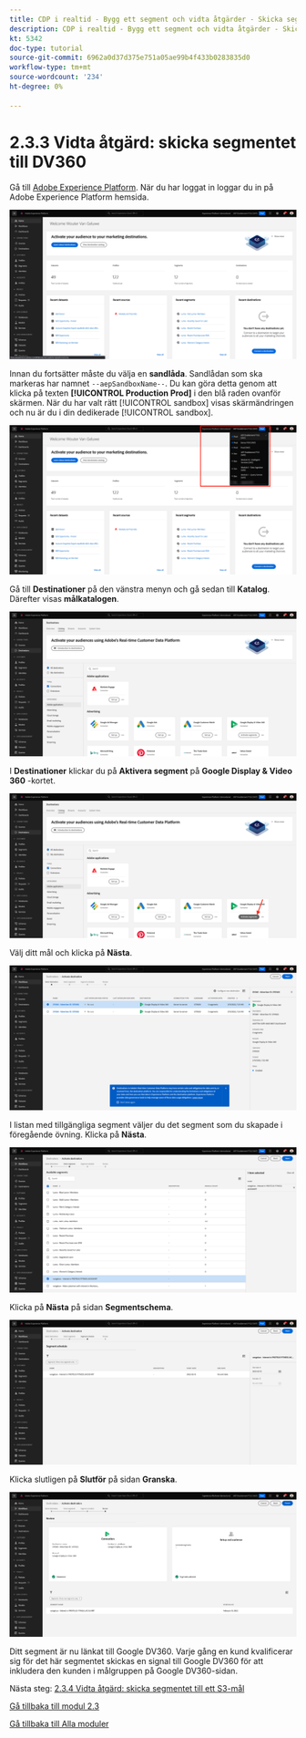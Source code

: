 ```yaml
---
title: CDP i realtid - Bygg ett segment och vidta åtgärder - Skicka segmentet till DV360
description: CDP i realtid - Bygg ett segment och vidta åtgärder - Skicka segmentet till DV360
kt: 5342
doc-type: tutorial
source-git-commit: 6962a0d37d375e751a05ae99b4f433b0283835d0
workflow-type: tm+mt
source-wordcount: '234'
ht-degree: 0%

---
```


# 2.3.3 Vidta åtgärd: skicka segmentet till DV360

Gå till [Adobe Experience Platform](https://experience.adobe.com/platform). När du har loggat in loggar du in på Adobe Experience Platform hemsida.

![Datainmatning](./../../../modules/datacollection/module1.2/images/home.png)

Innan du fortsätter måste du välja en **sandlåda**. Sandlådan som ska markeras har namnet ``--aepSandboxName--``. Du kan göra detta genom att klicka på texten **[!UICONTROL Production Prod]** i den blå raden ovanför skärmen. När du har valt rätt [!UICONTROL sandbox] visas skärmändringen och nu är du i din dedikerade [!UICONTROL sandbox].

![Datainmatning](./../../../modules/datacollection/module1.2/images/sb1.png)

Gå till **Destinationer** på den vänstra menyn och gå sedan till **Katalog**. Därefter visas **målkatalogen**.

![RTCDP](./images/rtcdpmenudest.png)

I **Destinationer** klickar du på **Aktivera segment** på **Google Display &amp; Video 360** -kortet.

![RTCDP](./images/rtcdpgoogleseg.png)

Välj ditt mål och klicka på **Nästa**.

![RTCDP](./images/rtcdpcreatedest2.png)

I listan med tillgängliga segment väljer du det segment som du skapade i föregående övning. Klicka på **Nästa**.

![RTCDP](./images/rtcdpcreatedest3.png)

Klicka på **Nästa** på sidan **Segmentschema**.

![RTCDP](./images/rtcdpcreatedest4.png)

Klicka slutligen på **Slutför** på sidan **Granska**.

![RTCDP](./images/rtcdpcreatedest5.png)

Ditt segment är nu länkat till Google DV360. Varje gång en kund kvalificerar sig för det här segmentet skickas en signal till Google DV360 för att inkludera den kunden i målgruppen på Google DV360-sidan.

Nästa steg: [2.3.4 Vidta åtgärd: skicka segmentet till ett S3-mål](./ex4.md)

[Gå tillbaka till modul 2.3](./real-time-cdp-build-a-segment-take-action.md)

[Gå tillbaka till Alla moduler](../../../overview.md)
